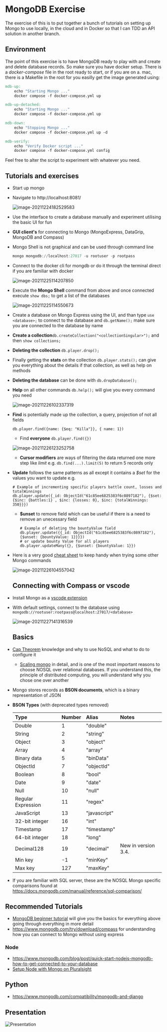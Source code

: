 # MongoDB Exercise
The exercise of this is to put together a bunch of tutorials on setting up Mongo to use locally, in the cloud and in Docker so that I can TDD an API solution in another branch.

## Environment

The point of this exercise is to have MongoDB ready to play with and create and delete database records. So make sure you have docker setup. There is a *docker*-*compose* file in the root ready to start, or if you are on a. mac, there is a Makefile in the root for you easilly get the image generated using:

```makefile
mdb-up:
	echo "Starting Mongo ..."
	docker compose -f docker-compose.yml up

mdb-up-detached:
	echo "Starting Mongo ..."
	docker compose -f docker-compose.yml up

mdb-down:
	echo "Stopping Mongo ..."
	docker compose -f docker-compose.yml up -d

mdb-verify:
	echo "Verify Docker script ..."
	docker compose -f docker-compose.yml config
```

Feel free to alter the script to experiment with whatever you need.

## Tutorials and exercises

- Start up mongo

- Navigate to http://localhost:8081/

  ![image-20211224182529583](./mongo-express.png)

- Use the interface to create a database manually and experiment utilising the basic UI for fun

- **GUI client's** for connecting to Mongo (MongoExpress, DataGrip, MongoDB and Compass)

- Mongo Shell is not graphical and can be used through command line

  ```powershell
  mongo mongodb://localhost:27017 -u rootuser -p rootpass
  ```

- Connect to the docker cli for mongdb or do it through the terminal direct if you are familiar with docker

  ![image-20211225114207850](./docker-desktop.png)

- Execute the **Mongo Shell** command from above and once connected execute `show dbs;` to get a list of the databases

  ![image-20211225114550673](./mongoshell.png)

- Create a database on Mongo Express using the UI, and than type `use <database>;` to connect to the database and `db.getName();`  make sure you are connected to the database by name

- **Create a collection**`db.createCollection("<collectionSingular>");` and then `show collections;`

- **Deleting the collection** `db.player.drop();`

- Finally getting the **stats** on the collection `db.player.stats();` can give you everything about the details if that collection, as well as help on methods

- **Deleting the database** can be done with `db.dropDatabase();`

- **Help** on all other commands `db.help();` will give you every command you need

  ![image-20211226102337319](./mongo-help.png)

- **Find** is potentially made up the collection, a query, projection of not all fields

  `db.player.find({name: {$eq: "Killa"}}, { name: 1})`

  - Find **everyone**  `db.player.find({})`

  ![image-20211226123252758](./mongo-find.png)

  - **Cursor modifiers** are ways of filtering the data returned one more step like *limit* e.g. `db.find(...).limit(5)` to return 5 records only

- **Update** follows the same patterns as all except it contains a *$set* for the values you want to update e.g. 

  ```shell
  # Example of incrementing specific players battle count, losses and totalWinnings
  db.player.update({_id: ObjectId("61c85ee6825383f6c0897182"), {$set: {$inc: {battles:1} , $inc: {losses: 0}, $inc: {totalWinnings: 350}}})
  ```

  - **$unset** to remove field which can be useful if there is a need to remove an unecessary field

    ```shell
    # Example of deleting the bountyValue field
    db.player.update({{_id: ObjectId("61c85ee6825383f6c0897182"), {$unset: {bountyValue: 1}}}})
    # or update bounty Value for all players
    db.player.updateMany({}, {$unset: {bountyValue: 1}})
    ```

- Here is a very good [cheat sheet](https://www.mongodb.com/developer/quickstart/cheat-sheet/) to keep handy when trying some other Mongo commands

  ![image-20211226104557042](./mongo-version.png)

  ## Connecting with Compass or vscode

- Install Mongo as a [vscode extension](https://docs.mongodb.com/mongodb-vscode/)

- With default settings, connect to the database using `mongodb://rootuser:rootpass@localhost:27017/<database>`

  ![image-20211227141316539](./compass.png)

  ## Basics

- [Cap Theorem](https://www.bmc.com/blogs/cap-theorem/#:~:text=The%20CAP%20theorem%20is%20a,or%20availability%E2%80%94but%20not%20both.) knowledge and why to use NoSQL and what to do to configure it

  - [Scaling mongo](https://learn.fmi.uni-sofia.bg/file.php/331/lab_practice_exercises/MongoDB_18April/Scaling_MongoDB.pdf) in detail, and is one of the most important reasons to choose NOSQL over relational databases. If you understand this, the principle of distributed computing, you will understand why you chose one over another

- Mongo stores records as **BSON documents**, which is a binary representation of JSON

- **BSON Types** (with deprecated types removed)

  | Type               | Number | Alias        | Notes               |
  | :----------------- | :----- | :----------- | :------------------ |
  | Double             | 1      | "double"     |                     |
  | String             | 2      | "string"     |                     |
  | Object             | 3      | "object"     |                     |
  | Array              | 4      | "array"      |                     |
  | Binary data        | 5      | "binData"    |                     |
  | ObjectId           | 7      | "objectId"   |                     |
  | Boolean            | 8      | "bool"       |                     |
  | Date               | 9      | "date"       |                     |
  | Null               | 10     | "null"       |                     |
  | Regular Expression | 11     | "regex"      |                     |
  | JavaScript         | 13     | "javascript" |                     |
  | 32-bit integer     | 16     | "int"        |                     |
  | Timestamp          | 17     | "timestamp"  |                     |
  | 64-bit integer     | 18     | "long"       |                     |
  | Decimal128         | 19     | "decimal"    | New in version 3.4. |
  | Min key            | -1     | "minKey"     |                     |
  | Max key            | 127    | "maxKey"     |                     |

- If you are familiar with SQL server, these are the NOSQL Mongo specific comparisons found at https://docs.mongodb.com/manual/reference/sql-comparison/

## Recommended Tutorials

- [MongoDB beginner tutorial](https://www.youtube.com/watch?v=Www6cTUymCY) will give you the basics for everything above going through everything in more detail
- https://www.mongodb.com/try/download/compass for understanding how you can connect to Mongo without using express

### Node

- https://www.mongodb.com/blog/post/quick-start-nodejs-mongodb-how-to-get-connected-to-your-database
- [Setup Node with Mongo on Pluralsight](https://app.pluralsight.com/projects/using-mongodb-with-node-js/setup/46c7e2d3-8413-4a58-9515-e8e3976f66f6)


## Python

- https://www.mongodb.com/compatibility/mongodb-and-django

## Presentation

![Presentation](./Presentation/presentation.png)

